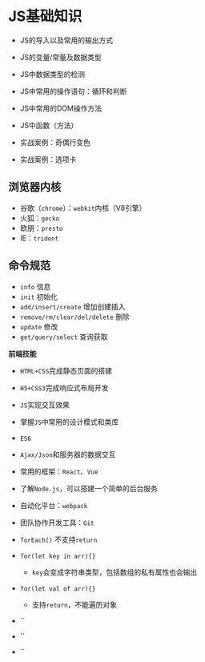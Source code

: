 ﻿# JS基础知识 #

- JS的导入以及常用的输出方式
- JS的变量/常量及数据类型
- JS中数据类型的检测
- JS中常用的操作语句：循环和判断

- JS中常用的DOM操作方法
- JS中函数（方法）
- 实战案例：奇偶行变色
- 实战案例：选项卡

## 浏览器内核 ##

- 谷歌（`chrome`）：`webkit`内核（V8引擎）
- 火狐：`gecko`
- 欧朋：`presto`
- IE：`trident`

## 命令规范 ##

- `info` 信息
- `init` 初始化
- `add/insert/create` 增加创建插入
- `remove/rm/clear/del/delete` 删除
- `update` 修改
- `get/query/select` 查询获取

**前端技能**

- `HTML+CSS`完成静态页面的搭建
- `H5+CSS3`完成响应式布局开发
- `JS`实现交互效果
- 掌握`JS`中常用的设计模式和类库
- `ES6`
- `Ajax/Json`和服务器的数据交互
- 常用的框架：`React`、`Vue`
- 了解`Node.js`，可以搭建一个简单的后台服务
- 自动化平台：`webpack`
- 团队协作开发工具：`Git`

- `forEach()` 不支持`return`
- `for(let key in arr){}` 
    - `key`会变成字符串类型，包括数组的私有属性也会输出
- `for(let val of arr){}` 
    - 支持`return`，不能遍历对象
- ``
- ``
- ``







